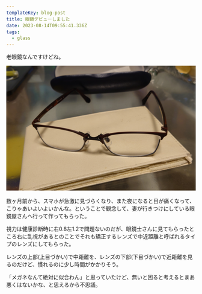 ```yaml
---
templateKey: blog-post
title: 眼鏡デビューしました
date: 2023-08-14T09:55:41.336Z
tags:
  - glass
---
```


老眼鏡なんですけどね。

![InShot_20230814_185504798.jpg](https://raw.githubusercontent.com/amay077/blog2023/main/static/img/posts/2023-08-14-01H7SQSN6HP5T7M9DG6KTCRBE7.jpg)

数ヶ月前から、スマホが急激に見づらくなり、また夜になると目が痛くなって、こりゃあいよいよいかんな。ということで観念して、妻が行きつけにしている眼鏡屋さんへ行って作ってもらった。

視力は健康診断時に右0.8左1.2で問題ないのだが、眼鏡士さんに見てもらったところ右に乱視があるとのことでそれも矯正するレンズで中近距離と呼ばれるタイプのレンズにしてもらった。

レンズの上部(上目づかい)で中距離を、レンズの下部(下目づかい)で近距離を見るのだけど、慣れるのに少し時間がかかりそう。

「メガネなんて絶対に似合わん」と思っていたけど、無いと困ると考えるとまあ悪くはないかな、と思えるから不思議。

